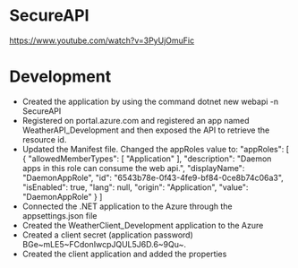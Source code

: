 # SecureAPI
 https://www.youtube.com/watch?v=3PyUjOmuFic

# Development
- Created the application by using the command dotnet new webapi -n SecureAPI
- Registered on portal.azure.com and registered an app named WeatherAPI_Development and then exposed the API to retrieve the resource id.
- Updated the Manifest file. Changed the appRoles value to:
	"appRoles": [ 
	  { 
		"allowedMemberTypes": [ 
		  "Application" 
		], 
		"description": "Daemon apps in this role can consume the web api.",
		"displayName": "DaemonAppRole",
		"id": "6543b78e-0f43-4fe9-bf84-0ce8b74c06a3",
		"isEnabled": true,
		"lang": null,
		"origin": "Application",
		"value": "DaemonAppRole"
	  } 
	]
- Connected the .NET application to the Azure through the appsettings.json file
- Created the WeatherClient_Development application to the Azure
- Created a client secret (application password) BGe~mLE5~FCdonIwcpJQUL5J6D.6~9Qu~.
- Created the client application and added the properties